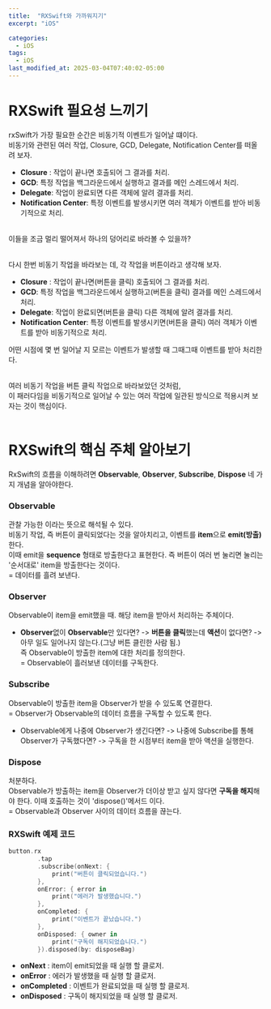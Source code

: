 ```yaml
---
title:  "RXSwift와 가까워지기"
excerpt: "iOS"

categories:
  - iOS
tags:
  - iOS
last_modified_at: 2025-03-04T07:40:02-05:00
---
```


# RXSwift 필요성 느끼기
rxSwift가 가장 필요한 순간은 비동기적 이벤트가 일어날 떄이다.<br>
비동기와 관련된 여러 작업, Closure, GCD, Delegate, Notification Center를 떠올려 보자.<br>
- **Closure** : 작업이 끝나면 호출되어 그 결과를 처리.
- **GCD**: 특정 작업을 백그라운드에서 실행하고 결과를 메인 스레드에서 처리.
- **Delegate**: 작업이 완료되면 다른 객체에 알려 결과를 처리.
- **Notification Center**: 특정 이벤트를 발생시키면 여러 객체가 이벤트를 받아 비동기적으로 처리.

<br>
이들을 조금 멀리 떨어져서 하나의 덩어리로 바라볼 수 있을까?<br><br> 

다시 한번 비동기 작업을 바라보는 데, 각 작업을 버튼이라고 생각해 보자.
- **Closure** : 작업이 끝나면(버튼을 클릭) 호출되어 그 결과를 처리.
- **GCD**: 특정 작업을 백그라운드에서 실행하고(버튼을 클릭) 결과를 메인 스레드에서 처리.
- **Delegate**: 작업이 완료되면(버튼을 클릭) 다른 객체에 알려 결과를 처리.
- **Notification Center**: 특정 이벤트를 발생시키면(버튼을 클릭) 여러 객체가 이벤트를 받아 비동기적으로 처리.

어떤 시점에 몇 번 일어날 지 모르는 이벤트가 발생할 때 그때그때 이벤트를 받아 처리한다.<br><br>

여러 비동기 작업을 버튼 클릭 작업으로 바라보았던 것처럼,<br>
이 패러다임을 비동기적으로 일어날 수 있는 여러 작업에 일관된 방식으로 적용시켜 보자는 것이 핵심이다. 
<br><br>

# RXSwift의 핵심 주체 알아보기
RxSwift의 흐름을 이해하려면 **Observable**, **Observer**, **Subscribe**, **Dispose** 네 가지 개념을 알아야한다.<br>


### Observable
관찰 가능한 이라는 뜻으로 해석될 수 있다.<br>
비동기 작업, 즉 버튼이 클릭되었다는 것을 알아치리고, 이벤트를 **item**으로 **emit(방출)** 한다. <br>
이때 emit을 **sequence** 형태로 방출한다고 표현한다. 즉 버튼이 여러 번 눌리면 눌리는 '순서대로' item을 방출한다는 것이다.<br>
= 데이터를 흘려 보낸다.

### Observer
Observable이 item을 emit했을 때. 해당 item을 받아서 처리하는 주체이다.<br>
- **Observer**없이 **Observable**만 있다면? -> **버튼을 클릭**했는데 **액션**이 없다면? -> 아무 일도 일어나지 않는다.(그냥 버튼 클린한 사람 됨.)<br>
즉 Observable이 방출한 item에 대한 처리를 정의한다. <br>
= Observable이 흘러보낸 데이터를 구독한다.

### Subscribe
Observable이 방출한 item을 Observer가 받을 수 있도록 연결한다. <br>
= Observer가 Observable의 데이터 흐름을 구독할 수 있도록 한다.<br>
- Observable에게 나중에 Observer가 생긴다면? -> 나중에 Subscribe를 통해 Observer가 구독했다면? -> 구독을 한 시점부터 item을 받아 액션을 실행한다.<br>


### Dispose
처분하다.<br>
Observable가 방출하는 item을 Observer가 더이상 받고 싶지 않다면 **구독을 해지**해야 한다. 이때 호출하는 것이 'dispose()'메서드 이다.<br>
= Observable과 Observer 사이의 데이터 흐름을 끊는다.


### RXSwift 예제 코드

```swift
button.rx
        .tap
        .subscribe(onNext: {
            print("버튼이 클릭되었습니다.")
        },
        onError: { error in
            print("에러가 발생했습니다.")
        },
        onCompleted: {
            print("이벤트가 끝났습니다.")
        },
        onDisposed: { owner in
            print("구독이 해지되었습니다.")
        }).disposed(by: disposeBag)
```
- **onNext** : item이 emit되었을 때 실행 할 클로저.
- **onError** : 에러가 발생했을 때 실행 할 클로저.
- **onCompleted** : 이벤트가 완료되었을 때 실행 할 클로저.
- **onDisposed** : 구독이 해지되었을 때 실행 할 클로저.

